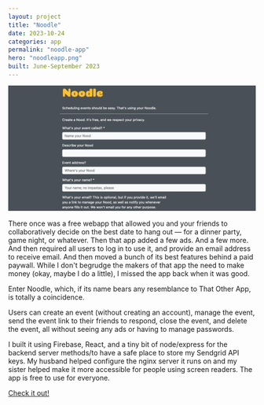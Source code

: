 ```yaml
---
layout: project
title: "Noodle"
date: 2023-10-24
categories: app
permalink: "noodle-app"
hero: "noodleapp.png"
built: June-September 2023
---
```


![the homepage of "Noodle"](./assets/noodleapp.png)

There once was a free webapp that allowed you and your friends to collaboratively decide on the best date to hang out — for a dinner party, game night, or whatever. Then that app added a few ads. And a few more. And then required all users to log in to use it, and provide an email address to receive email. And then moved a bunch of its best features behind a paid paywall. While I don't begrudge the makers of that app the need to make money (okay, maybe I do a little), I missed the app back when it was good.

Enter Noodle, which, if its name bears any resemblance to That Other App, is totally a coincidence.

Users can create an event (without creating an account), manage the event, send the event link to their friends to respond, close the event, and delete the event, all without seeing any ads or having to manage passwords.

I built it using Firebase, React, and a tiny bit of node/express for the backend server methods/to have a safe place to store my Sendgrid API keys. My husband helped configure the nginx server it runs on and my sister helped make it more accessible for people using screen readers. The app is free to use for everyone.

[Check it out!](https://noodleapp.cool)
